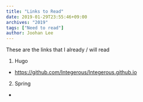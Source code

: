 ```yaml
---
title: "Links to Read"
date: 2019-01-29T23:55:46+09:00
archives: "2019"
tags: ["Need to read"]
author: Joohan Lee
---
```

These are the links that I already / will read

1. Hugo
  - https://github.com/Integerous/Integerous.github.io

2. Spring
  -
